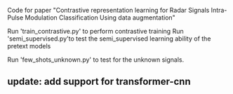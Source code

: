 Code for paper "Contrastive representation learning for Radar Signals Intra-Pulse Modulation Classification Using data augmentation"

Run 'train_contrastive.py' to perform contrastive training
Run  'semi_supervised.py'to test the semi_supervised learning ability of the pretext models

Run 'few_shots_unknown.py' to test for the unknown signals.

## update: add support for transformer-cnn
